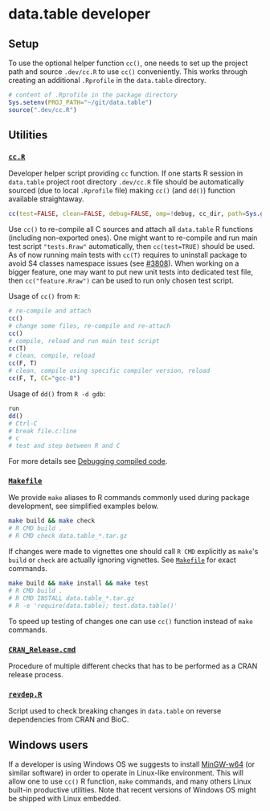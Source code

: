 # data.table developer

## Setup

To use the optional helper function `cc()`, one needs to set up the project path and source `.dev/cc.R` to use `cc()` conveniently. This works through creating an additional `.Rprofile` in the `data.table` directory.

```r
# content of .Rprofile in the package directory
Sys.setenv(PROJ_PATH="~/git/data.table")
source(".dev/cc.R")
```

## Utilities

### [`cc.R`](./cc.R)

Developer helper script providing `cc` function. If one starts R session in `data.table` project root directory `.dev/cc.R` file should be automatically sourced (due to local `.Rprofile` file) making `cc()` (and `dd()`) function available straightaway.

```r
cc(test=FALSE, clean=FALSE, debug=FALSE, omp=!debug, cc_dir, path=Sys.getenv("PROJ_PATH"), CC="gcc")
```

Use `cc()` to re-compile all C sources and attach all `data.table` R functions (including non-exported ones).
One might want to re-compile and run main test script `"tests.Rraw"` automatically, then `cc(test=TRUE)` should be used. As of now running main tests with `cc(T)` requires to uninstall package to avoid S4 classes namespace issues (see [#3808](https://github.com/Rdatatable/data.table/issues/3808)).
When working on a bigger feature, one may want to put new unit tests into dedicated test file, then `cc("feature.Rraw")` can be used to run only chosen test script.

Usage of `cc()` from `R`:
```r
# re-compile and attach
cc()
# change some files, re-compile and re-attach
cc()
# compile, reload and run main test script
cc(T)
# clean, compile, reload
cc(F, T)
# clean, compile using specific compiler version, reload
cc(F, T, CC="gcc-8")
```

Usage of `dd()` from `R -d gdb`:
```r
run
dd()
# Ctrl-C
# break file.c:line
# c
# test and step between R and C
```
For more details see [Debugging compiled code](https://cloud.r-project.org/doc/manuals/R-exts.html#Debugging-compiled-code).

### [`Makefile`](./../Makefile)

We provide `make` aliases to R commands commonly used during package development, see simplified examples below.
```sh
make build && make check
# R CMD build .
# R CMD check data.table_*.tar.gz
```
If changes were made to vignettes one should call `R CMD` explicitly as `make`'s `build` or `check` are actually ignoring vignettes. See [`Makefile`](./../Makefile) for exact commands.

```sh
make build && make install && make test
# R CMD build .
# R CMD INSTALL data.table_*.tar.gz
# R -e 'require(data.table); test.data.table()'
```
To speed up testing of changes one can use `cc()` function instead of `make` commands.

### [`CRAN_Release.cmd`](./CRAN_Release.cmd)

Procedure of multiple different checks that has to be performed as a CRAN release process.

### [`revdep.R`](./revdep.R)

Script used to check breaking changes in `data.table` on reverse dependencies from CRAN and BioC.

## Windows users

If a developer is using Windows OS we suggests to install [MinGW-w64](https://mingw-w64.org) (or similar software) in order to operate in Linux-like environment. This will allow one to use `cc()` R function, `make` commands, and many others Linux built-in productive utilities. Note that recent versions of Windows OS might be shipped with Linux embedded.
